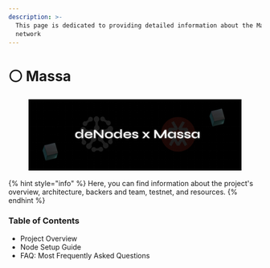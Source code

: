 ```yaml
---
description: >-
  This page is dedicated to providing detailed information about the Massa
  network
---
```


# ⚪ Massa

<figure><img src="../.gitbook/assets/Twitter header - 6 (1).png" alt=""><figcaption></figcaption></figure>

{% hint style="info" %}
Here, you can find information about the project's overview, architecture, backers and team, testnet, and resources.
{% endhint %}

### Table of Contents

* Project Overview
* Node Setup Guide
* FAQ: Most Frequently Asked Questions

